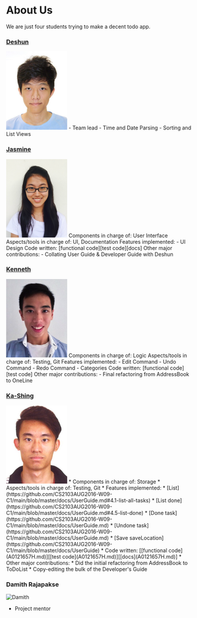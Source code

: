 # About Us 

We are just four students trying to make a decent todo app.

### [Deshun](https://github.com/unusep)
<img src ="https://github.com/CS2103AUG2016-W09-C1/main/blob/master/docs/images/Cai%20Deshun.jpg" width="166" height="213" />
- Team lead
- Time and Date Parsing 
- Sorting and List Views

### [Jasmine](https://github.com/jasminish) 
<img src="https://github.com/CS2103AUG2016-W09-C1/main/blob/master/docs/images/Jasmine%20Ang.jpg" width="166" height="213" />
Components in charge of: User Interface
Aspects/tools in charge of: UI, Documentation
Features implemented: 
- UI Design
Code written: [functional code][test code][docs]
Other major contributions:
- Collating User Guide & Developer Guide with Deshun 

### [Kenneth](https://github.com/Kenneth-LJS) 
<img src="https://github.com/CS2103AUG2016-W09-C1/main/blob/master/docs/images/Kenneth%20Loh.jpg" width="166" height="213" />
Components in charge of: Logic
Aspects/tools in charge of: Testing, Git
Features implemented: 
- Edit Command
- Undo Command
- Redo Command
- Categories
Code written: [functional code][test code]
Other major contributions:
- Final refactoring from AddressBook to OneLine

### [Ka-Shing](https://github.com/ongks)
<img src="https://github.com/CS2103AUG2016-W09-C1/main/blob/master/docs/images/Ong%20Ka-Shing.jpg" width="166" height="213" />
* Components in charge of: Storage
* Aspects/tools in charge of: Testing, Git
* Features implemented:
   * [List](https://github.com/CS2103AUG2016-W09-C1/main/blob/master/docs/UserGuide.md#4.1-list-all-tasks)
   * [List done](https://github.com/CS2103AUG2016-W09-C1/main/blob/master/docs/UserGuide.md#4.5-list-done)
   * [Done task](https://github.com/CS2103AUG2016-W09-C1/main/blob/master/docs/UserGuide.md)
   * [Undone task](https://github.com/CS2103AUG2016-W09-C1/main/blob/master/docs/UserGuide.md)
   * [Save saveLocation](https://github.com/CS2103AUG2016-W09-C1/main/blob/master/docs/UserGuide)
* Code written: [[functional code](A0121657H.md)][[test code](A0121657H.md)][[docs](A0121657H.md)]
* Other major contributions:
  * Did the initial refactoring from AddressBook to ToDoList 
  * Copy-editing the bulk of the Developer's Guide 

### Damith Rajapakse
![Damith](https://github.com/CS2103AUG2016-W09-C1/main/blob/master/docs/images/DamithRajapakse.jpg)
- Project mentor 
